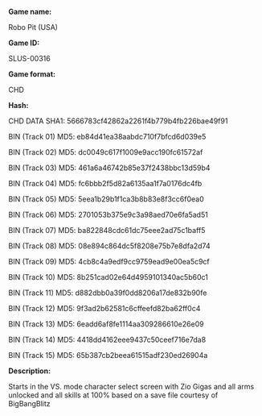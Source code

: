 ﻿**Game name:**

Robo Pit (USA)

**Game ID:**

SLUS-00316

**Game format:**

CHD

**Hash:**

CHD DATA SHA1: 5666783cf42862a2261f4b779b4fb226bae49f91

BIN (Track 01) MD5: eb84d41ea38aabdc710f7bfcd6d039e5

BIN (Track 02) MD5: dc0049c617f1009e9acc190fc61572af

BIN (Track 03) MD5: 461a6a46742b85e37f2438bbc13d59b4

BIN (Track 04) MD5: fc6bbb2f5d82a6135aa1f7a0176dc4fb

BIN (Track 05) MD5: 5eea1b29b1f1ca3b8b83e8f3cc6f0ea0

BIN (Track 06) MD5: 2701053b375e9c3a98aed70e6fa5ad51

BIN (Track 07) MD5: ba822848cdc61dc75eee2ad75c1baff5

BIN (Track 08) MD5: 08e894c864dc5f8208e75b7e8dfa2d74

BIN (Track 09) MD5: 4cb8c4a9edf9cc9759ead9e00ea5c9cf

BIN (Track 10) MD5:  8b251cad02e64d4959101340ac5b60c1

BIN (Track 11) MD5: d882dbb0a39f0dd8206a17de832b90fe

BIN (Track 12) MD5: 9f3ad2b62581c6cffeefd82ba62ff0c4

BIN (Track 13) MD5: 6eadd6af8fe1114aa309286610e26e09

BIN (Track 14) MD5: 4418dd4162eee9437c50ceef716e7da8

BIN (Track 15) MD5: 65b387cb2beea61515adf230ed26904a

**Description:**

Starts in the VS. mode character select screen with Zio Gigas and all arms unlocked and all skills at 100%
based on a save file courtesy of BigBangBlitz